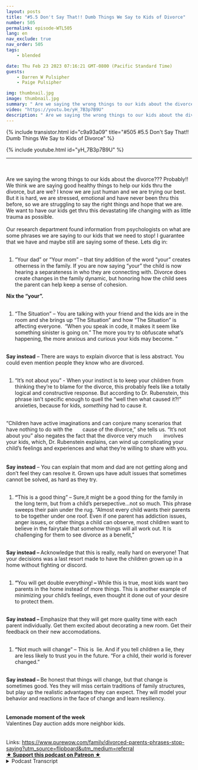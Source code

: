 ```yaml
---
layout: posts
title: "#5.5 Don't Say That!! Dumb Things We Say to Kids of Divorce"
number: 505
permalink: episode-WTL505
lang: en
nav_exclude: true
nav_order: 505
tags:
    - blended

date: Thu Feb 23 2023 07:16:21 GMT-0800 (Pacific Standard Time)
guests:
    - Darren W Pulsipher
    - Paige Pulsipher

img: thumbnail.jpg
image: thumbnail.jpg
summary: " Are we saying the wrong things to our kids about the divorce??? Probably!! We think we are saying good healthy things to help our kids thru the divorce, but are we? I know we are just human and we are trying our best. But it is hard, we are stressed, emotional and have never been thru this before, so we are struggling to say the right things and hope that we are. We want to have our kids get thru this devastating life changing with as little trauma as possible.  Our research department found information from psychologists on what are some phrases we are saying to our kids that we need to stop! I guarantee that we have and maybe still are saying some of these. Lets dig in: “Your dad” or “Your mom” – that tiny addition of the word “your” creates otherness in the family. If you are now saying “your” the child is now hearing a separateness in who they are connecting with. Divorce does create changes in the family dynamic, but honoring how the child sees the parent can help keep a sense of cohesion.   Nix the “your”.  “The Situation” – You are talking with your friend and the kids are in the room and she brings up “The Situation” and how “The Situation” is affecting everyone.  “When you speak in code, it makes it seem like something sinister is going on.” The more you try to obfuscate what’s happening, the more anxious and curious your kids may become. “  Say instead – There are ways to explain divorce that is less abstract. You could even mention people they know who are divorced. “It’s not about you” - When your instinct is to keep your children from thinking they’re to blame for the divorce, this probably feels like a totally logical and constructive response. But according to Dr. Rubenstein, this phrase isn’t specific enough to quell the “well then what caused it?!” anxieties, because for kids, something had to cause it.“Children have active imaginations and can conjure many scenarios that have nothing to do with the       cause of the divorce,” she tells us. “It’s not about you” also negates the fact that the divorce very much        involves your kids, which, Dr. Rubenstein explains, can wind up complicating your child’s feelings and experiences and what they’re willing to share with you.Say instead – You can explain that mom and dad are not getting along and don’t feel they can resolve it. Grown ups have adult issues that sometimes cannot be solved, as hard as they try.“This is a good thing” – Sure,it might be a good thing for the family in the long term, but from a child’s persepective…not so much. This phrase sweeps their pain under the rug. “Almost every child wants their parents to be together under one roof. Even if one parent has addiction issues, anger issues, or other things a child can observe, most children want to believe in the fairytale that somehow things will all work out. It is challenging for them to see divorce as a benefit,” Say instead – Acknowledge that this is really, really hard on everyone! That your decisions was a last resort made to have the children grown up in a home without fighting or discord. “You will get double everything! – While this is true, most kids want two parents in the home instead of more things. This is another example of minimizing your child’s feelings, even thought it done out of your desire to protect them. Say instead – Emphasize that they will get more quality time with each parent individually. Get them excited about decorating a new room. Get their feedback on their new accomodations.“Not much will change” – This is  lie. And if you tell children a lie, they are less likely to trust you in the future. “For a child, their world is forever changed.”Say instead – Be honest that things will change, but that change is sometimes good. Yes they will miss certain traditions of family structures, but play up the realistic advantages they can expect. They will model your behavior and reactions in the face of change and learn resiliency.Lemonade moment of the weekValentines Day auction adds more neighbor kids. Links: https://www.purewow.com/family/divorced-parents-phrases-stop-saying?utm_source=flipboard&utm_medium=referral"
video: "https://youtu.be/yH_7B3p7B9U"
description: " Are we saying the wrong things to our kids about the divorce??? Probably!! We think we are saying good healthy things to help our kids thru the divorce, but are we? I know we are just human and we are trying our best. But it is hard, we are stressed, emotional and have never been thru this before, so we are struggling to say the right things and hope that we are. We want to have our kids get thru this devastating life changing with as little trauma as possible.  Our research department found information from psychologists on what are some phrases we are saying to our kids that we need to stop! I guarantee that we have and maybe still are saying some of these. Lets dig in: “Your dad” or “Your mom” – that tiny addition of the word “your” creates otherness in the family. If you are now saying “your” the child is now hearing a separateness in who they are connecting with. Divorce does create changes in the family dynamic, but honoring how the child sees the parent can help keep a sense of cohesion.   Nix the “your”.  “The Situation” – You are talking with your friend and the kids are in the room and she brings up “The Situation” and how “The Situation” is affecting everyone.  “When you speak in code, it makes it seem like something sinister is going on.” The more you try to obfuscate what’s happening, the more anxious and curious your kids may become. “  Say instead – There are ways to explain divorce that is less abstract. You could even mention people they know who are divorced. “It’s not about you” - When your instinct is to keep your children from thinking they’re to blame for the divorce, this probably feels like a totally logical and constructive response. But according to Dr. Rubenstein, this phrase isn’t specific enough to quell the “well then what caused it?!” anxieties, because for kids, something had to cause it.“Children have active imaginations and can conjure many scenarios that have nothing to do with the       cause of the divorce,” she tells us. “It’s not about you” also negates the fact that the divorce very much        involves your kids, which, Dr. Rubenstein explains, can wind up complicating your child’s feelings and experiences and what they’re willing to share with you.Say instead – You can explain that mom and dad are not getting along and don’t feel they can resolve it. Grown ups have adult issues that sometimes cannot be solved, as hard as they try.“This is a good thing” – Sure,it might be a good thing for the family in the long term, but from a child’s persepective…not so much. This phrase sweeps their pain under the rug. “Almost every child wants their parents to be together under one roof. Even if one parent has addiction issues, anger issues, or other things a child can observe, most children want to believe in the fairytale that somehow things will all work out. It is challenging for them to see divorce as a benefit,” Say instead – Acknowledge that this is really, really hard on everyone! That your decisions was a last resort made to have the children grown up in a home without fighting or discord. “You will get double everything! – While this is true, most kids want two parents in the home instead of more things. This is another example of minimizing your child’s feelings, even thought it done out of your desire to protect them. Say instead – Emphasize that they will get more quality time with each parent individually. Get them excited about decorating a new room. Get their feedback on their new accomodations.“Not much will change” – This is  lie. And if you tell children a lie, they are less likely to trust you in the future. “For a child, their world is forever changed.”Say instead – Be honest that things will change, but that change is sometimes good. Yes they will miss certain traditions of family structures, but play up the realistic advantages they can expect. They will model your behavior and reactions in the face of change and learn resiliency.Lemonade moment of the weekValentines Day auction adds more neighbor kids. Links: https://www.purewow.com/family/divorced-parents-phrases-stop-saying?utm_source=flipboard&utm_medium=referral"
---
```


<div>
{% include transistor.html id="c9a93a09" title="#505 #5.5 Don't Say That!! Dumb Things We Say to Kids of Divorce" %}

{% include youtube.html id="yH_7B3p7B9U" %}
</div>

---

<html><head></head><body><div><br></div><div>&nbsp;</div><div>Are we saying the wrong things to our kids about the divorce??? Probably!! We think we are saying good healthy things to help our kids thru the divorce, but are we? I know we are just human and we are trying our best. But it is hard, we are stressed, emotional and have never been thru this before, so we are struggling to say the right things and hope that we are. We want to have our kids get thru this devastating life changing with as little trauma as possible.&nbsp;</div><div>&nbsp;</div><div>Our research department found information from psychologists on what are some phrases we are saying to our kids that we need to stop! I guarantee that we have and maybe still are saying some of these. Lets dig in:</div><div>&nbsp;</div><ol><li>“Your dad” or “Your mom” – that tiny addition of the word “your” creates otherness in the family. If you are now saying “your” the child is now hearing a separateness in who they are connecting with. Divorce does create changes in the family dynamic, but honoring how the child sees the parent can help keep a sense of cohesion.&nbsp; &nbsp;</li></ol><div><strong>Nix the “your”.&nbsp;</strong></div><div><strong>&nbsp;</strong></div><ol><li>“The Situation” – You are talking with your friend and the kids are in the room and she brings up “The Situation” and how “The Situation” is affecting everyone.&nbsp; “When you speak in code, it makes it seem like something sinister is going on.” The more you try to obfuscate what’s happening, the more anxious and curious your kids may become. “&nbsp;</li></ol><div>&nbsp;</div><div><strong>Say instead</strong> – There are ways to explain divorce that is less abstract. You could even mention people they know who are divorced.</div><div>&nbsp;</div><ol><li>“It’s not about you” - When your instinct is to keep your children from thinking they’re to blame for the divorce, this probably feels like a totally logical and constructive response. But according to Dr. Rubenstein, this phrase isn’t specific enough to quell the “well then what caused it?!” anxieties, because for kids, <em>something</em> had to cause it.</li></ol><div><br>“Children have active imaginations and can conjure many scenarios that have nothing to do with the&nbsp; &nbsp; &nbsp; &nbsp;cause of the divorce,” she tells us. “It’s not about you” also negates the fact that the divorce very much&nbsp; &nbsp; &nbsp; &nbsp; involves your kids, which, Dr. Rubenstein explains, can wind up complicating your child’s feelings and experiences and what they’re willing to share with you.<br><br></div><div><strong><br>Say instead</strong> – You can explain that mom and dad are not getting along and don’t feel they can resolve it. Grown ups have adult issues that sometimes cannot be solved, as hard as they try.<br><br></div><ol><li><strong>“</strong>This is a good thing” – Sure,it might be a good thing for the family in the long term, but from a child’s persepective…not so much. This phrase sweeps their pain under the rug. “Almost every child wants their parents to be together under one roof. Even if one parent has addiction issues, anger issues, or other things a child can observe, most children want to believe in the fairytale that somehow things will all work out. It is challenging for them to see divorce as a benefit,”&nbsp;</li></ol><div><strong><br>Say instead – </strong>Acknowledge that this is really, really hard on everyone! That your decisions was a last resort made to have the children grown up in a home without fighting or discord.&nbsp;<br><br></div><ol><li><strong>“</strong>You will get double everything!<strong> – </strong>While this is true, most kids want two parents in the home instead of more things. This is another example of minimizing your child’s feelings, even thought it done out of your desire to protect them.<strong>&nbsp;</strong></li></ol><div><strong><br>Say instead – </strong>Emphasize that they will get more quality time with each parent individually. Get them excited about decorating a new room. Get their feedback on their new accomodations.<br><br></div><ol><li><strong>“</strong>Not much will change” – This is&nbsp; lie. And if you tell children a lie, they are less likely to trust you in the future. “For a child, their world is forever changed.”</li></ol><div><strong><br>Say instead – </strong>Be honest that things will change, but that change is sometimes good. Yes they will miss certain traditions of family structures, but play up the realistic advantages they can expect. They will model your behavior and reactions in the face of change and learn resiliency.<br><br></div><div><br></div><div><strong>Lemonade moment of the week</strong><br>Valentines Day auction adds more neighbor kids.<br> <br><br>Links: <a href="https://www.purewow.com/family/divorced-parents-phrases-stop-saying?utm_source=flipboard&amp;utm_medium=referral">https://www.purewow.com/family/divorced-parents-phrases-stop-saying?utm_source=flipboard&amp;utm_medium=referral</a></div>
<strong>
  <a href="https://www.patreon.com/wheresthelemonade" target="_donate" rel="payment" title="★ Support this podcast on Patreon ★">★ Support this podcast on Patreon ★</a>
</strong></body></html>

<details>
<summary> Podcast Transcript </summary>

<p></p>

</details>
